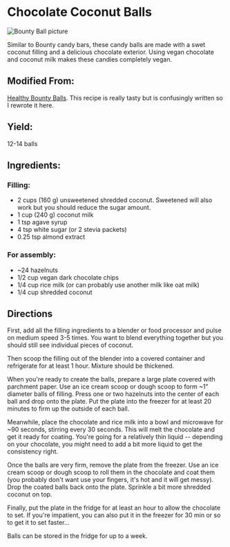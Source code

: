 # Chocolate Coconut Balls

![Bounty Ball picture](https://nutriciously.com/wp-content/uploads/Coconut-Bounty-Bliss-Balls-by-Nutriciously-Featured-Image.jpg)

Similar to Bounty candy bars, these candy balls are made with a swet coconut filling and a delicious chocolate exterior.  Using vegan chocolate and coconut milk makes these candies completely vegan.

## Modified From:
[Healthy Bounty Balls](https://nutriciously.com/bounty-bliss-balls/).  This recipe is really tasty but is confusingly written so I rewrote it here.

## Yield:
12-14 balls

## Ingredients:

### Filling:
- 2 cups (160 g) unsweetened shredded coconut.  Sweetened will also work but you should reduce the sugar amount.
- 1 cup (240 g) coconut milk
- 1 tsp agave syrup
- 4 tsp white sugar (or 2 stevia packets)
- 0.25 tsp almond extract

### For assembly:
- ~24 hazelnuts
- 1/2 cup vegan dark chocolate chips
- 1/4 cup rice milk (or can probably use another milk like oat milk)
- 1/4 cup shredded coconut

## Directions
First, add all the filling ingredients to a blender or food processor and pulse on medium speed 3-5 times.  You want to blend everything together but you should still see individual pieces of coconut.

Then scoop the filling out of the blender into a covered container and refrigerate for at least 1 hour.  Mixture should be thickened.

When you're ready to create the balls, prepare a large plate covered with parchment paper.  Use an ice cream scoop or dough scoop to form ~1" diameter balls of filling.  Press one or two hazelnuts into the center of each ball and drop onto the plate.  Put the plate into the freezer for at least 20 minutes to firm up the outside of each ball.

Meanwhile, place the chocolate and rice milk into a bowl and microwave for ~90 seconds, stirring every 30 seconds.  This will melt the chocolate and get it ready for coating.  You're going for a relatively thin liquid -- depending on your chocolate, you might need to add a bit more liquid to get the consistency right.

Once the balls are very firm, remove the plate from the freezer.  Use an ice cream scoop or dough scoop to roll them in the chocolate and coat them (you probably don't want use your fingers, it's hot and it will get messy).  Drop the coated balls back onto the plate.  Sprinkle a bit more shredded coconut on top.

Finally, put the plate in the fridge for at least an hour to allow the chocolate to set.  If you're impatient, you can also put it in the freezer for 30 min or so to get it to set faster...

Balls can be stored in the fridge for up to a week.